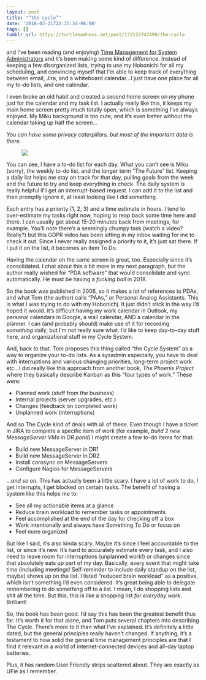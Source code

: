 ```yaml
---
layout: post
title: "“the cycle”"
date: '2018-03-21T22:35:34-06:00'
tags: []
tumblr_url: https://turtlemadness.net/post/172125747499/the-cycle
---
```

and I’ve been reading (and enjoying) [Time Management for System Administrators](https://www.amazon.com/gp/product/B0026OR2WM)&nbsp;and it’s been making some kind of difference. Instead of keeping a few disorganized lists, trying to use my Hobonichi for all my scheduling, and convincing myself that I’m able to keep track of everything between email, Jira, and a whiteboard calendar…I just have one place for all my to-do lists, and one calendar.

I even broke an old habit and created a second home screen on my phone just for the calendar and my task list. I actually really like this, it keeps my main home screen pretty much totally open, which is something I’ve always enjoyed. My Miku background is too cute, and it’s even better without the calendar taking up half the screen…

_You can have some privacy caterpillars, but most of the important data is there._

<figure data-orig-width="816" data-orig-height="1450" class="tmblr-full"><img src="https://66.media.tumblr.com/2ed019ccde6f81c782154e9920f52fd9/tumblr_inline_p5z5cflgao1rkjoge_540.png" data-orig-width="816" data-orig-height="1450"></figure>

You can see, I have a to-do list for each day. What you can’t see is Miku (sorry), the weekly to-do list, and the longer term&nbsp;“The Future” list. Keeping a daily list helps me stay on track for that day, pulling goals from the week and the future to try and keep everything in check. The daily system is really helpful if I get an interrupt-based request. I can add it to the list and then promptly ignore it, at least looking like I did something.

Each entry has a priority (1, 2, 3) and a time estimate in hours. I tend to over-estimate my tasks right now, hoping to reap back some time here and there. I can usually get about 15-20 minutes back from meetings, for example. You’ll note there’s a seemingly chumpy task (watch a video? Really?) but this GDPR video has been sitting in my inbox waiting for me to check it out. Since I never really assigned a priority to it, it’s just sat there. If I put it on the list, it becomes an item To Do.

Having the calendar on the same screen is great, too. Especially since it’s consolidated. I chat about this a bit more in my next paragraph, but the author really wished for&nbsp;“PDA software” that would consolidate and sync automatically. He must be having a _fucking ball_ in 2018.

So the book was published in 2006, so it makes a lot of references to PDAs, and what Tom (the author) calls&nbsp;“PAAs,” or Personal Analog Assistants. This is what I was trying to do with my Hobonich[i](http://www.1101.com/store/techo/). It just didn’t stick in the way I’d hoped it would. It’s difficult having my work calendar in Outlook, my personal calendars in Google, a wall calendar, AND a calendar in the planner. I can (and probably should) make use of it for recording _something_&nbsp;daily, but I’m not really sure what. I’d like to keep day-to-day stuff here, and organizational stuff in my Cycle System.

And, back to that. Tom proposes this thing called&nbsp;“the Cycle System” as a way to organize your to-do lists. As a sysadmin especially, you have to deal with interruptions and various changing priorities, long-term project work etc…I did really like this approach from another book, _The Phoenix Project_ where they basically describe Kanban as this&nbsp;“four types of work.” These were:

- Planned work (stuff from the business)  
- Internal projects (server upgrades, etc.)  
- Changes (feedback on completed work)
- Unplanned work (interruptions)  

And so The Cycle kind of deals with all of these. Even though I have a ticket in JIRA to complete a specific item of work (for example, _build 2 new MessageServer VMs in DR pond_) I might create a few to-do items for that:

- Build new MessageServer in DR1  
- Build new MessageServer in DR2
- Install corosync on MessageServers
- Configure Nagios for MessageServers

…_and so on._&nbsp;This has actually been a little scary. I have a lot of work to do, I get interrupts, I get blocked on certain tasks. The benefit of having a system like this helps me to:

- See all my actionable items at a glance  
- Reduce brain workload to remember tasks or appointments
- Feel accomplished at the end of the day for checking off a box
- Work intentionally and always have Something To Do or focus on
- Feel more organized

But like I said, it’s also kinda scary. Maybe it’s since I feel accountable to the list, or since it’s new. It’s hard to accurately estimate every task, and I also need to leave room for interruptions (unplanned work!) or changes since that absolutely eats up part of my day. Basically, every event that might take time (including meetings! Self-reminder to include daily standup on the list, maybe) shows up on the list. I listed&nbsp;“reduced brain workload” as a positive, which isn’t something I’d even considered. It’s great being able to delegate remembering to do something off to a list. I mean, I do shopping lists and shit all the time. But this, this is like a shopping list _for everyday work._ Brilliant!

So, the book has been good. I’d say this has been the greatest benefit thus far. It’s worth it for that alone, and Tom puts several chapters into describing The Cycle. There’s more to it than what I’ve explained. It’s definitely a little dated, but the general principles really haven’t changed. If anything, it’s a testament to how solid the general time management principles are that I find it relevant in a world of internet-connected devices and all-day laptop batteries.

Plus, it has random User Friendly strips scattered about. They are exactly as UFie as I remember.

